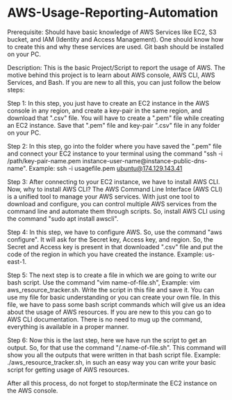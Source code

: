 
# AWS-Usage-Reporting-Automation
Prerequisite: Should have basic knowledge of AWS Services like EC2, S3 bucket, and IAM (Identity and Access Management). One should know how to create this and why these services are used. Git bash should be installed on your PC.

Description: This is the basic Project/Script to report the usage of AWS. The motive behind this project is to learn about AWS console, AWS CLI, AWS Services, and Bash.
If you are new to all this, you can just follow the below steps:

Step 1: In this step, you just have to create an EC2 instance in the AWS console in any region, and create a key-pair in the same region, and download that ".csv" file. You will have to create a ".pem" file while creating an EC2 instance. Save that ".pem" file and key-pair ".csv" file in any folder on your PC.

Step 2: In this step, go into the folder where you have saved the ".pem" file and connect your EC2 instance to your terminal using the command "ssh -i /path/key-pair-name.pem instance-user-name@instance-public-dns-name". Example: ssh -i usagefile.pem ubuntu@174.129.143.41

Step 3: After connecting to your EC2 instance, we have to install AWS CLI. Now, why to install AWS CLI? The AWS Command Line Interface (AWS CLI) is a unified tool to manage your AWS services. With just one tool to download and configure, you can control multiple AWS services from the command line and automate them through scripts. So, install AWS CLI using the command "sudo apt install awscli". 

Step 4: In this step, we have to configure AWS. So, use the command "aws configure". It will ask for the Secret key, Access key, and region. So, the Secret and Access key is present in that downloaded ".csv" file and put the code of the region in which you have created the instance. Example: us-east-1.

Step 5: The next step is to create a file in which we are going to write our bash script. Use the command "vim name-of-file.sh", Example: vim aws_resource_tracker.sh. Write the script in this file and save it. You can use my file for basic understanding or you can create your own file. In this file, we have to pass some bash script commands which will give us an idea about the usage of AWS resources. If you are new to this you can go to AWS CLI documentation. There is no need to mug up the command, everything is available in a proper manner.

Step 6: Now this is the last step, here we have run the script to get an output. So, for that use the command "/.name-of-file.sh". This command will show you all the outputs that were written in that bash script file. Example: ./aws_resource_tracker.sh, in such an easy way you can write your basic script for getting usage of AWS resources.

After all this process, do not forget to stop/terminate the EC2 instance on the AWS console.

